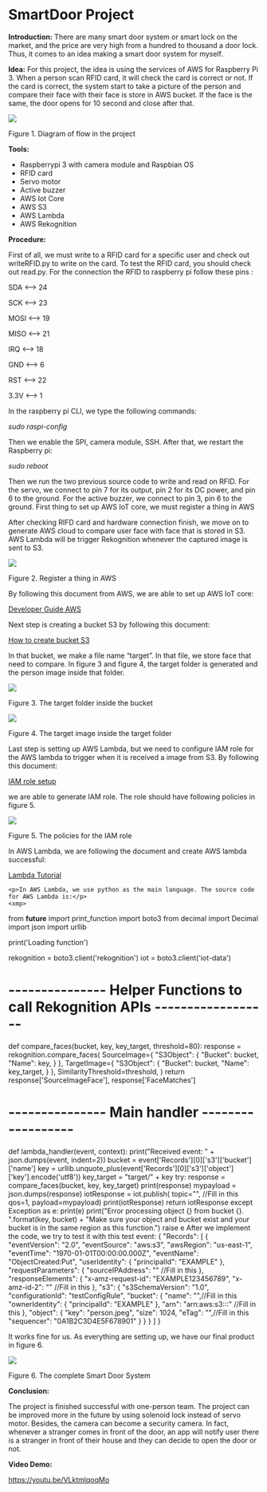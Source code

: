 <h1>SmartDoor Project</h1> 
<style>
      .img-container {
        text-align: center;
      }
</style>
<p><strong>Introduction:</strong> There are many smart door system or smart lock on the market, and the price are very high from a hundred to thousand a door lock. Thus, it comes to an idea making a smart door system for myself.</p>
<p><strong>Idea:</strong> For this project, the idea is using the services of AWS for Raspberry Pi 3. When a person scan RFID card, it will check the card is correct or not. If the card is correct, the system start to take a picture of the person and compare their face with their face is store in AWS bucket. If the face is the same, the door opens for 10 second and close after that.
</p>
<div class="center_things"> <!-- Block parent element -->
      <img src="./OverallPic.png">
      <p>Figure 1. Diagram of flow in the project</p>
</div>
<p><strong>Tools:</strong></p>	
	<ul>
		<li>Raspberrypi 3 with camera module and Raspbian OS</li>
		<li>RFID card</li>
		<li>Servo motor</li>
		<li>Active buzzer</li>
		<li>AWS Iot Core</li>
		<li>AWS S3</li>
		<li>AWS Lambda</li>
		<li>AWS Rekognition</li>
	</ul>
<p><strong>Procedure:</strong></p>
	<p>	First of all, we must write to a RFID card for a specific user and check out writeRFID.py to write on the card. To test the RFID card, you should check out read.py. For the connection the RFID to raspberry pi follow these pins :</p>
	<div class="center_things">
<p>SDA <–> 24</p>
<p>SCK <–> 23</p>
<p>MOSI <–> 19</p>
<p>MISO <–> 21</p>
<p>IRQ <–> 18</p>
<p>GND <–> 6</p>
<p>RST <–> 22</p>
<p>3.3V <–> 1</p>
	</div>
<p>In the raspberry pi CLI, we type the following commands:</p>
	<div class="center_things">
	<p><i>sudo raspi-config</i></p></div>
<p>Then we enable the SPI, camera module, SSH. After that, we restart the Raspberry pi:</p>
	<div class="center_things"><p><i>sudo reboot</i></p></div>
<p>	Then we run the two previous source code to write and read on RFID.
For the servo, we connect to pin 7 for its output, pin 2 for its DC power, and pin 6 to the ground. For the active buzzer, we connect to pin 3, pin 6 to the ground. First thing to set up AWS IoT core, we must register a thing in AWS</p>

<p>	After checking RIFD card and hardware connection finish, we move on to generate AWS cloud to compare user face with face that is stored in S3. AWS Lambda will be trigger  Rekognition whenever the captured image is sent to S3.
</p>
<div class="center_things">
	<img src="./SetupRas.png">
	<p>Figure 2. Register a thing in AWS</p>
</div>
<p>By following this document from AWS, we are able to set up AWS IoT core: </p>
<a href="https://docs.aws.amazon.com/iot/latest/developerguide/sdk-tutorials.html#iot-sdk-create-thing">Developer Guide AWS</a>
<p>Next step is creating a bucket S3 by following this document:</p>
	<a href="https://docs.aws.amazon.com/quickstarts/latest/s3backup/step-1-create-bucket.html">How to create bucket S3</a>
<p>In that bucket, we make a file name “target”. In that file, we store face that need to compare. In figure 3 and figure 4, the target folder is generated and the person image inside that folder.</p>
<div class="center_things">
	<img src="./s3_1.png">
	<p>Figure 3. The target folder inside the bucket</p>
	<img src="./s3_2.png">
	<p>Figure 4. The target image inside the target folder</p>
</div>
<p>Last step is setting up AWS Lambda, but we need to configure IAM role for the AWS lambda to trigger when it is received a image from S3. By following this document:</p>

<a href="https://docs.aws.amazon.com/IAM/latest/UserGuide/id_roles.html">IAM role setup</a>
<p>we are able to generate IAM role. The role should have following policies in figure 5.
</p>
<div class="center_things">
	<img src="./IAMrole.png">
	<p>Figure 5. The policies for the IAM role
</p>
</div>
	<p>In AWS Lambda, we are following the document and create AWS lambda successful:</p>
	<a href="https://docs.aws.amazon.com/lambda/latest/dg/getting-started.html">Lambda Tutorial</a>

	<p>In AWS Lambda, we use python as the main language. The source code for AWS Lambda is:</p>
	<xmp>
from __future__ import print_function
import boto3
from decimal import Decimal
import json
import urllib

print('Loading function')

rekognition = boto3.client('rekognition')
iot = boto3.client('iot-data')

# --------------- Helper Functions to call Rekognition APIs ------------------

def compare_faces(bucket, key, key_target, threshold=80):
	response = rekognition.compare_faces(
	    SourceImage={
			"S3Object": {
				"Bucket": bucket,
				"Name": key,
			}
		},
		TargetImage={
			"S3Object": {
				"Bucket": bucket,
				"Name": key_target,
			}
		},
	    SimilarityThreshold=threshold,
	)
	return response['SourceImageFace'], response['FaceMatches']
# --------------- Main handler ------------------
def lambda_handler(event, context):
    print("Received event: " + json.dumps(event, indent=2))
    bucket = event['Records'][0]['s3']['bucket']['name']
    key = urllib.unquote_plus(event['Records'][0]['s3']['object']['key'].encode('utf8'))
    key_target = "target/" + key
    try:
        response = compare_faces(bucket, key, key_target)
        print(response)
        mypayload = json.dumps(response)
        iotResponse = iot.publish(
            topic="", //Fill in this
            qos=1,
            payload=mypayload)
        print(iotResponse)
        return iotResponse
    except Exception as e:
        print(e)
        print("Error processing object {} from bucket {}. ".format(key, bucket) +
              "Make sure your object and bucket exist and your bucket is in the same region as this function.")
        raise e
After we implement the code, we try to test it with this test event:
{
  "Records": [
    {
      "eventVersion": "2.0",
      "eventSource": "aws:s3",
      "awsRegion": "us-east-1",
      "eventTime": "1970-01-01T00:00:00.000Z",
      "eventName": "ObjectCreated:Put",
      "userIdentity": {
        "principalId": "EXAMPLE"
      },
      "requestParameters": {
        "sourceIPAddress": "" //Fill in this
      },
      "responseElements": {
        "x-amz-request-id": "EXAMPLE123456789",
        "x-amz-id-2": "" //Fill in this
      },
      "s3": {
        "s3SchemaVersion": "1.0",
        "configurationId": "testConfigRule",
        "bucket": {
          "name": "",//Fill in this
          "ownerIdentity": {
            "principalId": "EXAMPLE"
          },
          "arn": "arn:aws:s3:::" //Fill in this
        },
        "object": {
          "key": "person.jpeg",
          "size": 1024,
          "eTag": "",//Fill in this
          "sequencer": "0A1B2C3D4E5F678901"
        }
      }
    }
  ]
}
</xmp>
<p>It works fine for us. As everything are setting up, we have our final product in figure 6.
</p>
<div class="center_things">
	<img src="./FinalProduct.png">
	<p>Figure 6. The complete Smart Door System</p>
</div>
<p><strong>Conclusion:</strong></p>
<p>The project is finished successful with one-person team. The project can be improved more in the future by using solenoid lock instead of servo motor. Besides, the camera can become a security camera. In fact, whenever a stranger comes in front of the door, an app will notify user there is a stranger in front of their house and they can decide to open the door or not.</p>
<p><strong>Video Demo:</strong></p>
<a href="https://youtu.be/VLktmlqoqMo">https://youtu.be/VLktmlqoqMo</a>
	
	
	
	
